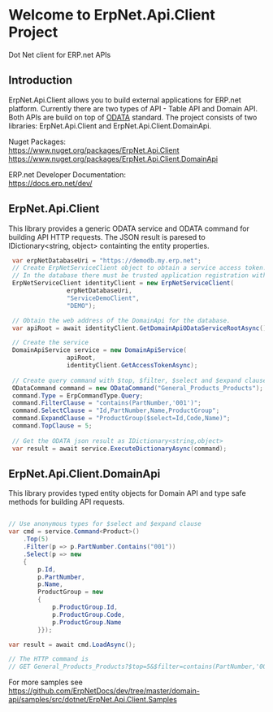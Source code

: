 # Welcome to ErpNet.Api.Client Project

Dot Net client for ERP.net APIs

## Introduction
ErpNet.Api.Client allows you to build external applications for ERP.net platform. Currently there are two types of API - Table API and Domain API. Both APIs are build on top of [ODATA](http://odata.org) standard. The project consists of two libraries: ErpNet.Api.Client and ErpNet.Api.Client.DomainApi. 

Nuget Packages:  
https://www.nuget.org/packages/ErpNet.Api.Client  
https://www.nuget.org/packages/ErpNet.Api.Client.DomainApi  


ERP.net Developer Documentation:  
https://docs.erp.net/dev/  


## ErpNet.Api.Client
This library provides a generic ODATA service and ODATA command for building API HTTP requests. The JSON result is paresed to IDictionary<string, object> containting the entity properties.

```csharp
 var erpNetDatabaseUri = "https://demodb.my.erp.net";
 // Create ErpNetServiceClient object to obtain a service access token. 
 // In the database there must be trusted application registration with ApplicationUri: "ServiceDemoClient" and ApplcationSecretHash=Sha256("DEMO").
 ErpNetServiceClient identityClient = new ErpNetServiceClient(
                erpNetDatabaseUri,
                "ServiceDemoClient",
                "DEMO");

 // Obtain the web address of the DomainApi for the database.
 var apiRoot = await identityClient.GetDomainApiODataServiceRootAsync();

 // Create the service
 DomainApiService service = new DomainApiService(
                apiRoot,
                identityClient.GetAccessTokenAsync);
                
 // Create query command with $top, $filter, $select and $expand clauses.               
 ODataCommand command = new ODataCommand("General_Products_Products");
 command.Type = ErpCommandType.Query;
 command.FilterClause = "contains(PartNumber,'001')";
 command.SelectClause = "Id,PartNumber,Name,ProductGroup";
 command.ExpandClause = "ProductGroup($select=Id,Code,Name)";
 command.TopClause = 5;   
 
 // Get the ODATA json result as IDictionary<string,object>
 var result = await service.ExecuteDictionaryAsync(command);
```

## ErpNet.Api.Client.DomainApi
This library provides typed entity objects for Domain API and type safe methods for building API requests. 

```csharp

// Use anonymous types for $select and $expand clause
var cmd = service.Command<Product>()
    .Top(5)
    .Filter(p => p.PartNumber.Contains("001"))
    .Select(p => new 
    {
        p.Id, 
        p.PartNumber, 
        p.Name, 
        ProductGroup = new 
        { 
            p.ProductGroup.Id, 
            p.ProductGroup.Code, 
            p.ProductGroup.Name
        }});

var result = await cmd.LoadAsync();

// The HTTP command is 
// GET General_Products_Products?$top=5&$filter=contains(PartNumber,'001')&$select=Id,PartNumber,Name,ProductGroup&$expand=ProductGroup($select=Id,Code,Name)
```

For more samples see https://github.com/ErpNetDocs/dev/tree/master/domain-api/samples/src/dotnet/ErpNet.Api.Client.Samples
